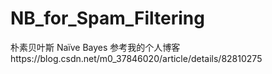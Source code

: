 # NB_for_Spam_Filtering
朴素贝叶斯 Naïve Bayes
参考我的个人博客https://blog.csdn.net/m0_37846020/article/details/82810275

